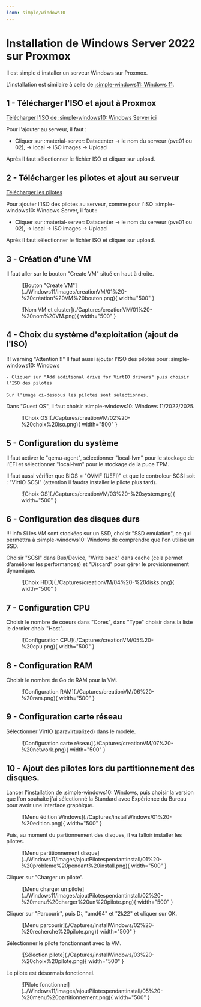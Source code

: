 ```yaml
---
icon: simple/windows10
---
```

# Installation de Windows Server 2022 sur Proxmox

Il est simple d'installer un serveur Windows sur Proxmox.

L'installation est similaire à celle de [:simple-windows11: Windows 11](../Windows11/installation.md).

## 1 - Télécharger l'ISO et ajout à Proxmox
[Télécharger l'ISO de :simple-windows10: Windows Server ici](https://software-static.download.prss.microsoft.com/sg/download/20348.169.210806-2348.fe_release_svc_refresh_SERVER_EVAL_x64FRE_fr-fr.iso)

Pour l'ajouter au serveur, il faut :

- Cliquer sur :material-server: Datacenter -> le nom du serveur (pve01 ou 02), -> local -> ISO images -> Upload
  
Après il faut sélectionner le fichier ISO et cliquer sur upload.

## 2 - Télécharger les pilotes et ajout au serveur
[Télécharger les pilotes](https://fedorapeople.org/groups/virt/virtio-win/direct-downloads/latest-virtio/virtio-win.iso)

Pour ajouter l'ISO des pilotes au serveur, comme pour l'ISO :simple-windows10: Windows Server, il faut :

- Cliquer sur :material-server: Datacenter -> le nom du serveur (pve01 ou 02), -> local -> ISO images -> Upload

Après il faut sélectionner le fichier ISO et cliquer sur upload.

## 3 - Création d'une VM
Il faut aller sur le bouton "Create VM" situé en haut à droite.

<figure markdown="span">
  ![Bouton "Create VM"](../Windows11/images/creationVM/01%20-%20création%20VM%20bouton.png){ width="500" }
</figure>

<figure markdown="span">
  ![Nom VM et cluster](./Captures/creationVM/01%20-%20nom%20VM.png){ width="500" }
</figure>

## 4 - Choix du système d'exploitation (ajout de l'ISO)

!!! warning "Attention !!"
    Il faut aussi ajouter l'ISO des pilotes pour :simple-windows10: Windows

    - Cliquer sur "Add additional drive for VirtIO drivers" puis choisir l'ISO des pilotes

    Sur l'image ci-dessous les pilotes sont sélectionnés.

Dans "Guest OS", il faut choisir :simple-windows10: Windows 11/2022/2025.

<figure markdown="span">
  ![Choix OS](./Captures/creationVM/02%20-%20choix%20iso.png){ width="500" }
</figure>

## 5 - Configuration du système
Il faut activer le "qemu-agent", sélectionner "local-lvm" pour le stockage de l'EFI et sélectionner "local-lvm" pour le stockage de la puce TPM.

Il faut aussi vérifier que BIOS = "OVMF (UEFI)" et que le controleur SCSI soit : "VirtIO SCSI" (attention il faudra installer le pilote plus tard).

<figure markdown="span">
  ![Choix OS](./Captures/creationVM/03%20-%20system.png){ width="500" }
</figure>

## 6 - Configuration des disques durs
!!! info
    Si les VM sont stockées sur un SSD, choisir "SSD emulation", ce qui permettra à :simple-windows10: Windows de comprendre que l'on utilise un SSD.

Choisir "SCSI" dans Bus/Device, "Write back" dans cache (cela permet d'améliorer les performances) et "Discard" pour gérer le provisionnement dynamique.

<figure markdown="span">
  ![Choix HDD](./Captures/creationVM/04%20-%20disks.png){ width="500" }
</figure>

## 7 - Configuration CPU
Choisir le nombre de coeurs dans "Cores", dans "Type" choisir dans la liste le dernier choix "Host".
<figure markdown="span">
  ![Configuration CPU](./Captures/creationVM/05%20-%20cpu.png){ width="500" }
</figure>

## 8 - Configuration RAM
Choisir le nombre de Go de RAM pour la VM.

<figure markdown="span">
  ![Configuration RAM](./Captures/creationVM/06%20-%20ram.png){ width="500" }
</figure>

## 9 - Configuration carte réseau

Sélectionner VirtIO (paravirtualized) dans le modèle.

<figure markdown="span">
  ![Configuration carte réseau](./Captures/creationVM/07%20-%20network.png){ width="500" }
</figure>

## 10 - Ajout des pilotes lors du partitionnement des disques.
Lancer l'installation de :simple-windows10: Windows, puis choisir la version que l'on souhaite j'ai sélectionné la Standard avec Expérience du Bureau pour avoir une interface graphique.

<figure markdown="span">
  ![Menu édition Windows](./Captures/installWindows/01%20-%20edition.png){ width="500" }
</figure>

Puis, au moment du partionnement des disques, il va falloir installer les pilotes.

<figure markdown="span">
  ![Menu partitionnement disque](../Windows11/images/ajoutPilotespendantinstall/01%20-%20probleme%20pendant%20install.png){ width="500" }
</figure>

Cliquer sur "Charger un pilote".

<figure markdown="span">
  ![Menu charger un pilote](../Windows11/images/ajoutPilotespendantinstall/02%20-%20menu%20charger%20un%20pilote.png){ width="500" }
</figure>

Cliquer sur "Parcourir", puis D:, "amd64" et "2k22" et cliquer sur OK.

<figure markdown="span">
  ![Menu parcourir](./Captures/installWindows/02%20-%20recherche%20pilote.png){ width="500" }
</figure>

Sélectionner le pilote fonctionnant avec la VM.

<figure markdown="span">
  ![Sélection pilote](./Captures/installWindows/03%20-%20choix%20pilote.png){ width="500" }
</figure>

Le pilote est désormais fonctionnel.

<figure markdown="span">
  ![Pilote fonctionnel](../Windows11/images/ajoutPilotespendantinstall/05%20-%20menu%20partitionnement.png){ width="500" }
</figure>

